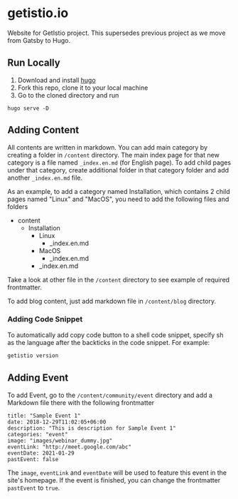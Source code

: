# getistio.io
Website for GetIstio project. This supersedes previous project as we move from Gatsby to Hugo.

## Run Locally
1. Download and install [hugo](https://www.gethugo.io)
2. Fork this repo, clone it to your local machine 
3. Go to the cloned directory and run

```
hugo serve -D
```

## Adding Content

All contents are written in markdown. You can add main category by creating a folder in `/content` directory. The main index page for that new category is a file named `_index.en.md` (for English page). To add child pages under that category, create additional folder in that category folder and add another `_index.en.md` file.

As an example, to add a category named Installation, which contains 2 child pages named "Linux" and "MacOS", you need to add the following files and folders

- content
  - Installation
    - Linux
      - _index.en.md
    - MacOS
      - _index.en.md
    - _index.en.md

Take a look at other file in the `/content` directory to see example of required frontmatter.

To add blog content, just add markdown file in `/content/blog` directory.

### Adding Code Snippet

To automatically add copy code button to a shell code snippet, specify sh as the language after the backticks in the code snippet. For example:

```sh
getistio version
```

## Adding Event

To add Event, go to the `/content/community/event` directory and add a Markdown file there with the following frontmatter

```
title: "Sample Event 1"
date: 2018-12-29T11:02:05+06:00
description: "This is description for Sample Event 1"
categories: "event"
image: "images/webinar_dummy.jpg"
eventLink: "http://meet.google.com/abc"
eventDate: 2021-01-29
pastEvent: false
```

The `image`, `eventLink` and `eventDate` will be used to feature this event in the site's homepage. If the event is finished, you can change the frontmatter `pastEvent` to `true`.
